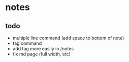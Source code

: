 # notes

## todo

- multiple line command (add space to bottom of note)
- tag command
- add tag more easily in /notes
- fix md page (full width, etc)
